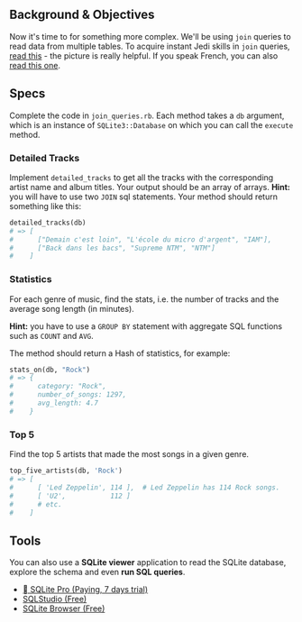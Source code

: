 ## Background & Objectives

Now it's time to for something more complex. We'll be using `join` queries to read data from multiple tables. To acquire instant Jedi skills in `join` queries, [read this](http://stackoverflow.com/questions/17946221/sql-join-and-different-types-of-joins) - the picture is really helpful. If you speak French, you can also [read this one](http://sql.sh/cours/jointures).

## Specs

Complete the code in `join_queries.rb`. Each method takes a `db` argument, which is an instance
of `SQLite3::Database` on which you can call the `execute` method.

### Detailed Tracks

Implement `detailed_tracks` to get all the tracks with the corresponding artist name and album titles.
Your output should be an array of arrays. **Hint:** you will have to use two `JOIN` sql statements.
Your method should return something like this:

```ruby
detailed_tracks(db)
# => [
#      ["Demain c'est loin", "L'école du micro d'argent", "IAM"],
#      ["Back dans les bacs", "Supreme NTM", "NTM"]
#    ]
```

### Statistics

For each genre of music, find the stats, i.e. the number of tracks and the average song length (in minutes).

**Hint:** you have to use a `GROUP BY` statement with aggregate SQL functions such as `COUNT` and `AVG`.

The method should return a Hash of statistics, for example:

```ruby
stats_on(db, "Rock")
# => {
#      category: "Rock",
#      number_of_songs: 1297,
#      avg_length: 4.7
#    }
```

### Top 5

Find the top 5 artists that made the most songs in a given genre.

```ruby
top_five_artists(db, 'Rock')
# => [
#      [ 'Led Zeppelin', 114 ],  # Led Zeppelin has 114 Rock songs.
#      [ 'U2',           112 ]
#      # etc.
#    ]
```

## Tools

You can also use a **SQLite viewer** application to read the SQLite database, explore the schema and even **run SQL queries**.

- [ SQLite Pro (Paying, 7 days trial)](https://www.sqlitepro.com/)
- [SQLStudio (Free)](http://sqlitestudio.pl/?act=download)
- [SQLite Browser (Free)](http://sqlitebrowser.org/)

